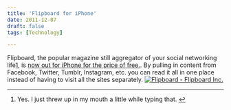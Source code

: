 ```yaml
---
title: 'Flipboard for iPhone'
date: 2011-12-07
draft: false
tags: [Technology]

---
```


Flipboard, the popular magazine still aggregator of your social networking life[1](#fn-19881:1), is [now out for iPhone for the price of free.](http://click.linksynergy.com/fs-bin/stat?id=6PFrOqNV4B8&offerid=146261&type=3&subid=0&tmpid=1826&RD_PARM1=http%253A%252F%252Fitunes.apple.com%252Fca%252Fapp%252Fflipboard%252Fid358801284%253Fmt%253D8%2526uo%253D4%2526partnerId%253D30). By pulling in content from Facebook, Twitter, Tumblr, Instagram, etc. you can read it all in one place instead of having to visit all the sites separately. [![Flipboard - Flipboard Inc.](http://ax.phobos.apple.com.edgesuite.net/images/web/linkmaker/badge_appstore-lrg.gif)](http://click.linksynergy.com/fs-bin/stat?id=6PFrOqNV4B8&offerid=146261&type=3&subid=0&tmpid=1826&RD_PARM1=http%253A%252F%252Fitunes.apple.com%252Fca%252Fapp%252Fflipboard%252Fid358801284%253Fmt%253D8%2526uo%253D4%2526partnerId%253D30)

* * *

1.  Yes. I just threw up in my mouth a little while typing that. [↩](#fnref-19881:1)